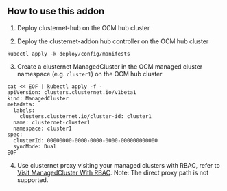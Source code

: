 ## How to use this addon

1. Deploy clusternet-hub on the OCM hub cluster

2. Deploy the clusternet-addon hub controller on the OCM hub cluster
```
kubectl apply -k deploy/config/manifests
```

3. Create a clusternet ManagedCluster in the OCM managed cluster namespace (e.g. `cluster1`) on the OCM hub cluster
```
cat << EOF | kubectl apply -f -
apiVersion: clusters.clusternet.io/v1beta1
kind: ManagedCluster
metadata:
  labels:
    clusters.clusternet.io/cluster-id: cluster1
  name: clusternet-cluster1
  namespace: cluster1
spec:
  clusterId: 00000000-0000-0000-0000-000000000000
  syncMode: Dual
EOF
```

4. Use clusternet proxy visiting your managed clusters with RBAC, refer to [Visit ManagedCluster With RBAC](https://github.com/clusternet/clusternet/tree/v0.2.0#visit-managedcluster-with-rbac).
Note: The direct proxy path is not supported.
